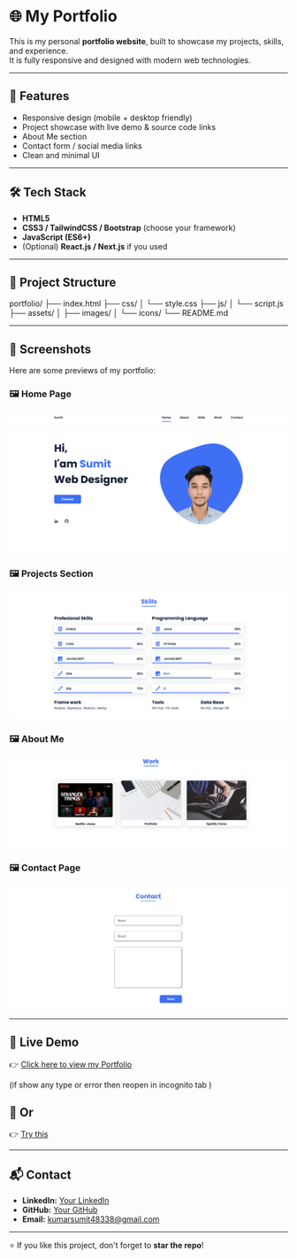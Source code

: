 # 🌐 My Portfolio

This is my personal **portfolio website**, built to showcase my projects, skills, and experience.  
It is fully responsive and designed with modern web technologies.

---

## 🚀 Features
- Responsive design (mobile + desktop friendly)
- Project showcase with live demo & source code links
- About Me section
- Contact form / social media links
- Clean and minimal UI

---

## 🛠️ Tech Stack
- **HTML5**
- **CSS3 / TailwindCSS / Bootstrap** (choose your framework)
- **JavaScript (ES6+)**
- (Optional) **React.js / Next.js** if you used

---

## 📂 Project Structure
portfolio/
├── index.html
├── css/
│ └── style.css
├── js/
│ └── script.js
├── assets/
│ ├── images/
│ └── icons/
└── README.md


---

## 📸 Screenshots

Here are some previews of my portfolio:

### 🖼️ Home Page  
![Home](assets/img/Screenshot1.png)

### 🖼️ Projects Section  
![Projects](assets/img/Screenshot2.png)

### 🖼️ About Me  
![About](assets/img/Screenshot3.png)

### 🖼️ Contact Page  
![Contact](assets/img/Screenshot4.png)

---

## 🔗 Live Demo
👉 [Click here to view my Portfolio](https://isuumitt.github.io/Sumit-portfolio/)

(if show any type or error then reopen in incognito tab )

 

## 🔗 Or
👉 [Try this ](https://heartfelt-valkyrie-95557d.netlify.app)

---

## 📬 Contact
- **LinkedIn:** [Your LinkedIn](https://www.instagram.com/isuumitt/)
- **GitHub:** [Your GitHub](https://github.com/isuumitt)  
- **Email:** kumarsumit48338@gmail.com

---

⭐ If you like this project, don't forget to **star the repo**!
